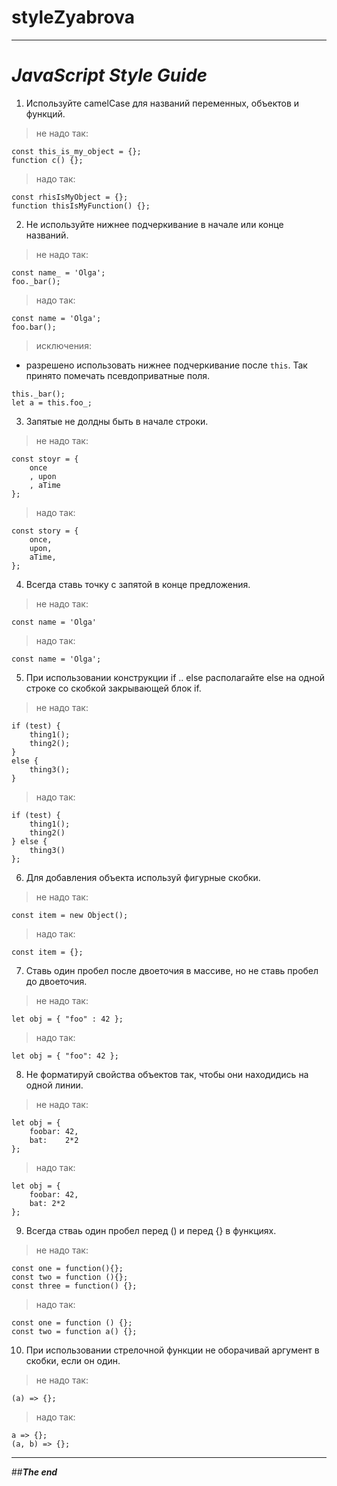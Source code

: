 # styleZyabrova
---
# *JavaScript Style Guide*

1. Используйте camelCase для названий переменных, объектов и функций.

> не надо так: 
  ```
  const this_is_my_object = {};
  function c() {};
  ```

> надо так:
```
const rhisIsMyObject = {};
function thisIsMyFunction() {};
```

2.  Не используйте нижнее подчеркивание в начале или конце названий.

> не надо так:
```
const name_ = 'Olga';
foo._bar();
```

> надо так:
```
const name = 'Olga';
foo.bar();
```
> исключения:
  * разрешено использовать нижнее подчеркивание после `this`. Так принято помечать псевдоприватные поля.

  ```
  this._bar();
  let a = this.foo_;
  ```

3.  Запятые не долдны быть в начале строки.

> не надо так:
```
const stoyr = {
    once
    , upon
    , aTime
};
```

> надо так: 
```
const story = {
    once,
    upon,
    aTime,
};
```

4. Всегда ставь точку с запятой в конце предложения.

> не надо так:
```
const name = 'Olga'
```

> надо так:
```
const name = 'Olga';
```

5. При использовании конструкции if .. else располагайте else на одной строке со скобкой закрывающей блок if.

> не надо так:
```
if (test) {
    thing1();
    thing2();
}
else {
    thing3();
}
```

> надо так:
```
if (test) {
    thing1();
    thing2()
} else {
    thing3()
};
```

6. Для добавления объекта используй фигурные скобки.

> не надо так:
```
const item = new Object();
```

> надо так:
```
const item = {};
```

7. Ставь один пробел после двоеточия в массиве, но не ставь пробел до двоеточия.

> не надо так:
```
let obj = { "foo" : 42 };
```

> надо так:
```
let obj = { "foo": 42 };
```

8. Не форматируй свойства объектов так, чтобы они находидись на одной линии.

> не надо так:
```
let obj = {
    foobar: 42,
    bat:    2*2
};
```

> надо так:
```
let obj = {
    foobar: 42,
    bat: 2*2
};
```

9. Всегда стваь один пробел перед () и перед {} в функциях.

> не надо так:
```
const one = function(){};
const two = function (){};
const three = function() {};
```

> надо так:
```
const one = function () {};
const two = function a() {};
```

10. При использовании стрелочной функции не оборачивай аргумент в скобки, если он один.

> не надо так:
```
(a) => {};
```

> надо так:
```
a => {};
(a, b) => {};
```

---
##__*The end*__
